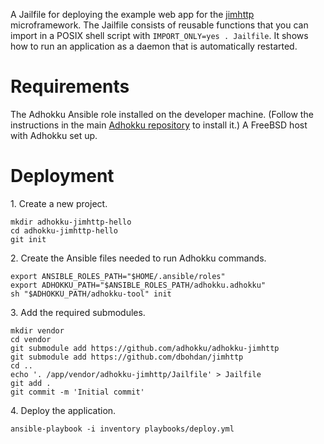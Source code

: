 A Jailfile for deploying the example web app for the [jimhttp](https://github.com/dbohdan/jimhttp) microframework. The Jailfile consists of reusable functions that you can import in a POSIX shell script with `IMPORT_ONLY=yes . Jailfile`. It shows how to run an application as a daemon that is automatically restarted.

# Requirements

The Adhokku Ansible role installed on the developer machine. (Follow the instructions in the main [Adhokku repository](https://github.com/adhokku/adhokku) to install it.) A FreeBSD host with Adhokku set up.

# Deployment

1\. Create a new project.

```shell
mkdir adhokku-jimhttp-hello
cd adhokku-jimhttp-hello
git init
```

2\. Create the Ansible files needed to run Adhokku commands.

```shell
export ANSIBLE_ROLES_PATH="$HOME/.ansible/roles"
export ADHOKKU_PATH="$ANSIBLE_ROLES_PATH/adhokku.adhokku"
sh "$ADHOKKU_PATH/adhokku-tool" init
```

3\. Add the required submodules.

```shell
mkdir vendor
cd vendor
git submodule add https://github.com/adhokku/adhokku-jimhttp
git submodule add https://github.com/dbohdan/jimhttp
cd ..
echo '. /app/vendor/adhokku-jimhttp/Jailfile' > Jailfile
git add .
git commit -m 'Initial commit'
```

4\. Deploy the application.

```shell
ansible-playbook -i inventory playbooks/deploy.yml
```
